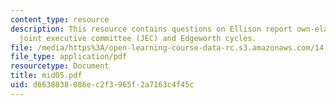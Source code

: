 ```yaml
---
content_type: resource
description: This resource contains questions on Ellison report own-elasticities,
  joint executive committee (JEC) and Edgeworth cycles.
file: /media/https%3A/open-learning-course-data-rc.s3.amazonaws.com/14-271-industrial-organization-i-fall-2005/d6638838086ec2f3965f2a7163c4f45c_mid05.pdf
file_type: application/pdf
resourcetype: Document
title: mid05.pdf
uid: d6638838-086e-c2f3-965f-2a7163c4f45c
---
```

